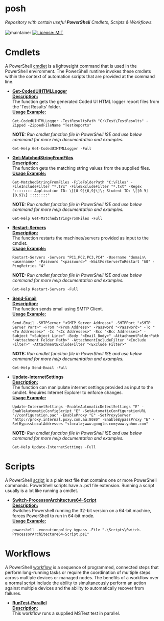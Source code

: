 # **posh**
*Repository with certain useful **PowerShell** Cmdlets, Scripts & Workflows.* <br><br>
![maintainer](https://img.shields.io/badge/Creator/Maintainer-abhinavminhas-e65c00)
[![License: MIT](https://img.shields.io/badge/License-MIT-blue.svg)](https://opensource.org/licenses/MIT)

# **Cmdlets**
A PowerShell [cmdlet](https://docs.microsoft.com/en-us/powershell/scripting/developer/cmdlet/cmdlet-overview) is a lightweight command that is used in the PowerShell environment. The PowerShell runtime invokes these cmdlets within the context of automation scripts that are provided at the command line.  

-  **[Get-CodedUIHTMLLogger](./Cmdlets/Get-CodedUIHTMLLogger-Cmdlet.ps1)**  
   <ins>**Description:**</ins>  
   The function gets the generated Coded UI HTML logger report files from the 'Test Results' folder.  
   <ins>**Usage Example:**</ins> 
   ```
   Get-CodedUIHTMLLogger -TestResultsPath "C:\Test\TestResults" -Zipped -ZippedFileName "TestReports"
   ```
   **NOTE:** *Run cmdlet function file in PowerShell ISE and use below command for more help documentation and examples.*  
   ```
   Get-Help Get-CodedUIHTMLLogger -Full
   ```

-  **[Get-MatchedStringFromFiles](./Cmdlets/Get-MatchedStringFromFiles-Cmdlet.ps1)**  
   <ins>**Description:**</ins>  
   The function gets the matching string values from the supplied files.  
   <ins>**Usage Example:**</ins> 
   ```
   Get-MatchedStringFromFiles -FileFolderPath "C:\Files" -FileIncludeFilter "*.trx" -FileExcludeFilter "*.txt" -Regex ":::::::: Application ID: \[[0-9]{0,9}\]\; Student ID: \[[0-9]{0,9}\] ::::::::"
   ```
   **NOTE:** *Run cmdlet function file in PowerShell ISE and use below command for more help documentation and examples.*  
   ```
   Get-Help Get-MatchedStringFromFiles -Full
   ```

-  **[Restart-Servers](./Cmdlets/Restart-Servers-Cmdlet.ps1)**  
   <ins>**Description:**</ins>  
   The function restarts the machines/servers provided as input to the cmdlet.  
   <ins>**Usage Example:**</ins> 
   ```
   Restart-Servers -Servers "PC1,PC2,PC3,PC4" -Username "domain\<username>" -Password "<password>" -WaitForServerToRestart "60" -PingRetries "4"
   ```
   **NOTE:** *Run cmdlet function file in PowerShell ISE and use below command for more help documentation and examples.*  
   ```
   Get-Help Restart-Servers -Full
   ```

-  **[Send-Email](./Cmdlets/Send-Email-Cmdlet.ps1)**  
   <ins>**Description:**</ins>  
   The function sends email using SMTP Client.  
   <ins>**Usage Example:**</ins> 
   ```
   Send-Email -SMTPServer "<SMTP Server Address>" -SMTPPort "<SMTP Server Port>" -From "<From Address>" -Password "<Password>" -To "<To Addresses>" -Cc "<Cc Addresses>" -Bcc "<Bcc Addresses>" -Subject "<Subject Line>" -Body "<Email Body>" -AttachmentFolderPath "<Attachment Folder Path>" -AttachmentIncludeFilter "<Include Filter>" -AttachmentExcludeFilter "<Exclude Filter>"
   ```
   **NOTE:** *Run cmdlet function file in PowerShell ISE and use below command for more help documentation and examples.*  
   ```
   Get-Help Send-Email -Full
   ```

-  **[Update-InternetSettings](./Cmdlets/Update-InternetSettings-Cmdlet.ps1)**  
   <ins>**Description:**</ins>  
   The function can manipulate internet settings provided as input to the cmdlet. Requires Internet Explorer to enforce changes.  
   <ins>**Usage Example:**</ins> 
   ```
   Update-InternetSettings -EnableAutomaticDetectSettings "E" -EnableAutomaticConfigScript "E" -SetAutomaticConfigurationURL "//configuration.pac" -EnableProxy "E" -SetProxyServer "http://proxy.internal.poxy.com.au:8080" -EnableBypassProxy "E" -SetBypassLocalAddresses "<local>;www.google.com;www.yahoo.com"
   ```
   **NOTE:** *Run cmdlet function file in PowerShell ISE and use below command for more help documentation and examples.*  
   ```
   Get-Help Update-InternetSettings -Full
   ```

# **Scripts**
A PowerShell [script](https://docs.microsoft.com/en-us/powershell/scripting/windows-powershell/ise/how-to-write-and-run-scripts-in-the-windows-powershell-ise) is a plain text file that contains one or more PowerShell commands. PowerShell scripts have a .ps1 file extension. Running a script usually is a lot like running a cmdlet.  

-  **[Switch-ProcessorArchitecture64-Script](./Scripts/Switch-ProcessorArchitecture64-Script.ps1)**  
   <ins>**Description:**</ins>  
   Switches Powershell running the 32-bit version on a 64-bit machine, forces PowerShell to run in 64-bit mode.  
   <ins>**Usage Example:**</ins>  
   ```
   powershell -executionpolicy bypass -File ".\Scripts\Switch-ProcessorArchitecture64-Script.ps1"
   ```

# **Workflows**
A PowerShell [workflow](https://docs.microsoft.com/en-us/system-center/sma/overview-powershell-workflows) is a sequence of programmed, connected steps that perform long-running tasks or require the coordination of multiple steps across multiple devices or managed nodes. The benefits of a workflow over a normal script include the ability to simultaneously perform an action against multiple devices and the ability to automatically recover from failures.  

-  **[RunTest-Parallel](./Workflows/RunTest-Parallel-Workflow.ps1)**  
   <ins>**Description:**</ins>  
   This workflow runs a supplied MSTest test in parallel.  